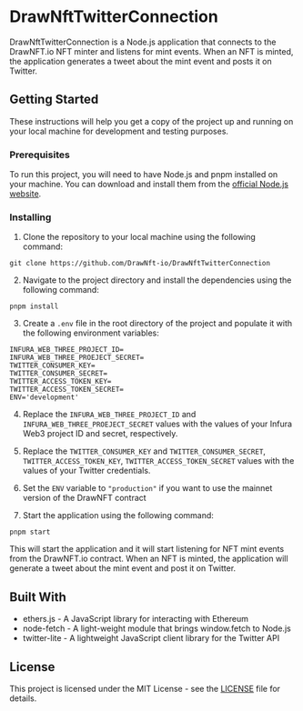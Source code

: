 # DrawNftTwitterConnection

DrawNftTwitterConnection is a Node.js application that connects to the DrawNFT.io NFT minter and listens for mint events. When an NFT is minted, the application generates a tweet about the mint event and posts it on Twitter.

## Getting Started

These instructions will help you get a copy of the project up and running on your local machine for development and testing purposes.

### Prerequisites

To run this project, you will need to have Node.js and pnpm installed on your machine. You can download and install them from the [official Node.js website](https://nodejs.org/en/download/).

### Installing

1. Clone the repository to your local machine using the following command:

```
git clone https://github.com/DrawNft-io/DrawNftTwitterConnection
```
2. Navigate to the project directory and install the dependencies using the following command:

```
pnpm install
```

3. Create a `.env` file in the root directory of the project and populate it with the following environment variables:

```
INFURA_WEB_THREE_PROJECT_ID=
INFURA_WEB_THREE_PROEJECT_SECRET=
TWITTER_CONSUMER_KEY=
TWITTER_CONSUMER_SECRET=
TWITTER_ACCESS_TOKEN_KEY=
TWITTER_ACCESS_TOKEN_SECRET=
ENV='development'
```

4. Replace the `INFURA_WEB_THREE_PROJECT_ID` and `INFURA_WEB_THREE_PROEJECT_SECRET` values with the values of your Infura Web3 project ID and secret, respectively.

5. Replace the `TWITTER_CONSUMER_KEY` and `TWITTER_CONSUMER_SECRET`, `TWITTER_ACCESS_TOKEN_KEY`, `TWITTER_ACCESS_TOKEN_SECRET` values with the values of your Twitter credentials.


6. Set the `ENV` variable to `"production"` if you want to use the mainnet version of the DrawNFT contract

7. Start the application using the following command:

```
pnpm start
```

This will start the application and it will start listening for NFT mint events from the DrawNFT.io contract. When an NFT is minted, the application will generate a tweet about the mint event and post it on Twitter.

## Built With

* ethers.js - A JavaScript library for interacting with Ethereum
* node-fetch - A light-weight module that brings window.fetch to Node.js
* twitter-lite - A lightweight JavaScript client library for the Twitter API

## License
This project is licensed under the MIT License - see the [LICENSE](LICENSE) file for details.